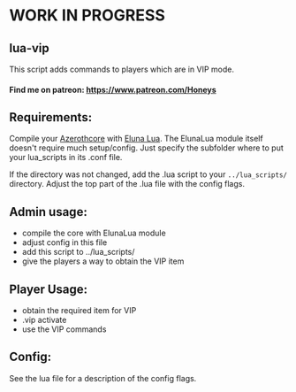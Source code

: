 # WORK IN PROGRESS

## lua-vip
This script adds commands to players which are in VIP mode.

#### Find me on patreon: https://www.patreon.com/Honeys

## Requirements:
Compile your [Azerothcore](https://github.com/azerothcore/azerothcore-wotlk) with [Eluna Lua](https://www.azerothcore.org/catalogue-details.html?id=131435473).
The ElunaLua module itself doesn't require much setup/config. Just specify the subfolder where to put your lua_scripts in its .conf file.

If the directory was not changed, add the .lua script to your `../lua_scripts/` directory.
Adjust the top part of the .lua file with the config flags.

## Admin usage:
-  compile the core with ElunaLua module
-  adjust config in this file
-  add this script to ../lua_scripts/
-  give the players a way to obtain the VIP item

## Player Usage:
-  obtain the required item for VIP
-  .vip activate
-  use the VIP commands

## Config:
See the lua file for a description of the config flags.
